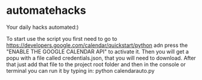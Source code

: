 # automatehacks
Your daily hacks automated:) 

To start use the script you first need to go to https://developers.google.com/calendar/quickstart/python adn press the "ENABLE THE GOOGLE CALENDAR API" to activate it. 
Then you will get a popu with a file called credentials.json, that you will need to download.
After that just add that file to the project root folder and then in the console or terminal you can run it by typing in: python calendarauto.py
